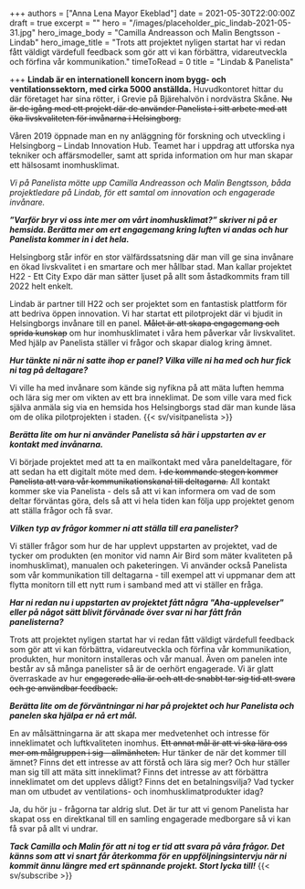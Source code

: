 +++
authors = ["Anna Lena Mayor Ekeblad"]
date = 2021-05-30T22:00:00Z
draft = true
excerpt = ""
hero = "/images/placeholder_pic_lindab-2021-05-31.jpg"
hero_image_body = "Camilla Andreasson och Malin Bengtsson -  Lindab"
hero_image_title = "Trots att projektet nyligen startat har vi redan fått väldigt värdefull feedback som gör att vi kan förbättra, vidareutveckla och förfina vår kommunikation."
timeToRead = 0
title = "Lindab & Panelista"

+++
**Lindab är en internationell koncern inom bygg- och ventilationssektorn, med cirka 5000 anställda.** Huvudkontoret hittar du där företaget har sina rötter, i Grevie på Bjärehalvön i nordvästra Skåne. ~~Nu är de igång med ett projekt där de använder Panelista i sitt arbete med att öka livskvaliteten för invånarna i Helsingborg.~~

Våren 2019 öppnade man en ny anläggning för forskning och utveckling i Helsingborg – Lindab Innovation Hub. Teamet har i uppdrag att utforska nya tekniker och affärsmodeller, samt att sprida information om hur man skapar ett hälsosamt inomhusklimat.

_Vi på Panelista mötte upp Camilla Andreasson och Malin Bengtsson, båda projektledare på Lindab, för ett samtal om innovation och engagerade invånare._

**_”Varför bryr vi oss inte mer om vårt inomhusklimat?” skriver ni på er hemsida. Berätta mer om ert engagemang kring luften vi andas och hur Panelista kommer in i det hela._**

Helsingborg står inför en stor välfärdssatsning där man vill ge sina invånare en ökad livskvalitet i en smartare och mer hållbar stad. Man kallar projektet H22 - Ett City Expo där man sätter ljuset på allt som åstadkommits fram till 2022 helt enkelt.

Lindab är partner till H22 och ser projektet som en fantastisk plattform för att bedriva öppen innovation. Vi har startat ett pilotprojekt där vi bjudit in Helsingborgs invånare till en panel. ~~Målet är att skapa engagemang och sprida kunskap~~ om hur inomhusklimatet i våra hem påverkar vår livskvalitet. Med hjälp av Panelista ställer vi frågor och skapar dialog kring ämnet.

**_Hur tänkte ni när ni satte ihop er panel? Vilka ville ni ha med och hur fick ni tag på deltagare?_**

Vi ville ha med invånare som kände sig nyfikna på att mäta luften hemma och lära sig mer om vikten av ett bra inneklimat. De som ville vara med fick själva anmäla sig via en hemsida hos Helsingborgs stad där man kunde läsa om de olika pilotprojekten i staden.
{{< sv/visitpanelista >}}

**_Berätta lite om hur ni använder Panelista så här i uppstarten av er kontakt med invånarna._**

Vi började projektet med att ta en mailkontakt med våra paneldeltagare, för att sedan ha ett digitalt möte med dem. ~~I de kommande stegen kommer Panelista att vara vår kommunikationskanal till deltagarna.~~ All kontakt kommer ske via Panelista - dels så att vi kan informera om vad de som deltar förväntas göra, dels så att vi hela tiden kan följa upp projektet genom att ställa frågor och få svar.

**_Vilken typ av frågor kommer ni att ställa till era panelister?_**

Vi ställer frågor som hur de har upplevt uppstarten av projektet, vad de tycker om produkten (en monitor vid namn Air Bird som mäter kvaliteten på inomhusklimat), manualen och paketeringen. Vi använder också Panelista som vår kommunikation till deltagarna - till exempel att vi uppmanar dem att flytta monitorn till ett nytt rum i samband med att vi ställer en fråga.


**_Har ni redan nu i uppstarten av projektet fått några "Aha-upplevelser" eller på något sätt blivit förvånade över svar ni har fått från panelisterna?_**

Trots att projektet nyligen startat har vi redan fått väldigt värdefull feedback som gör att vi kan förbättra, vidareutveckla och förfina vår kommunikation, produkten, hur monitorn installeras och vår manual. Även om panelen inte består av så många panelister så är de oerhört engagerade. Vi är glatt överraskade av hur ~~engagerade alla är och att de snabbt tar sig tid att svara och ge användbar feedback.~~

**_Berätta lite om de förväntningar ni har på projektet och hur Panelista och panelen ska hjälpa er nå ert mål._**

En av målsättningarna är att skapa mer medvetenhet och intresse för inneklimatet och luftkvaliteten inomhus. ~~Ett annat mål är att vi ska lära oss mer om målgruppen i sig – allmänheten.~~ Hur tänker de när det kommer till ämnet? Finns det ett intresse av att förstå och lära sig mer? Och hur ställer man sig till att mäta sitt inneklimat? Finns det intresse av att förbättra inneklimatet om det upplevs dåligt? Finns det en betalningsvilja? Vad tycker man om utbudet av ventilations- och inomhusklimatprodukter idag?

Ja, du hör ju - frågorna tar aldrig slut. Det är tur att vi genom Panelista har skapat oss en direktkanal till en samling engagerade medborgare så vi kan få svar på allt vi undrar.

**_Tack Camilla och Malin för att ni tog er tid att svara på våra frågor. Det känns som att vi snart får återkomma för en uppföljningsintervju när ni kommit ännu längre med ert spännande projekt. Stort lycka till!_**
{{< sv/subscribe >}}